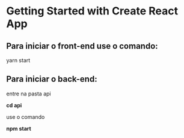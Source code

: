 # Getting Started with Create React App


## Para iniciar o front-end use o comando:

yarn start


## Para iniciar o back-end:

entre na pasta api

**cd api**

use o comando

**npm start**

